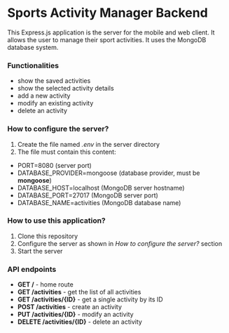 # Sports Activity Manager Backend

This Express.js application is the server for the mobile and web client. It allows the user to manage their sport activities. It uses the MongoDB database system.

### Functionalities
* show the saved activities
* show the selected activity details
* add a new activity
* modify an existing activity
* delete an activity

### How to configure the server?
1. Create the file named *.env* in the server directory
2. The file must contain this content:

* PORT=8080 (server port)
* DATABASE_PROVIDER=mongoose (database provider, must be **mongoose**)
* DATABASE_HOST=localhost (MongoDB server hostname)
* DATABASE_PORT=27017 (MongoDB server port)
* DATABASE_NAME=activities (MongoDB database name)

### How to use this application?
1. Clone this repository
2. Configure the server as shown in *How to configure the server?* section
3. Start the server

### API endpoints
* **GET /** - home route
* **GET /activities** - get the list of all activities
* **GET /activities/{ID}** - get a single activity by its ID
* **POST /activities** - create an activity
* **PUT /activities/{ID}** - modify an activity
* **DELETE /activities/{ID}** - delete an activity